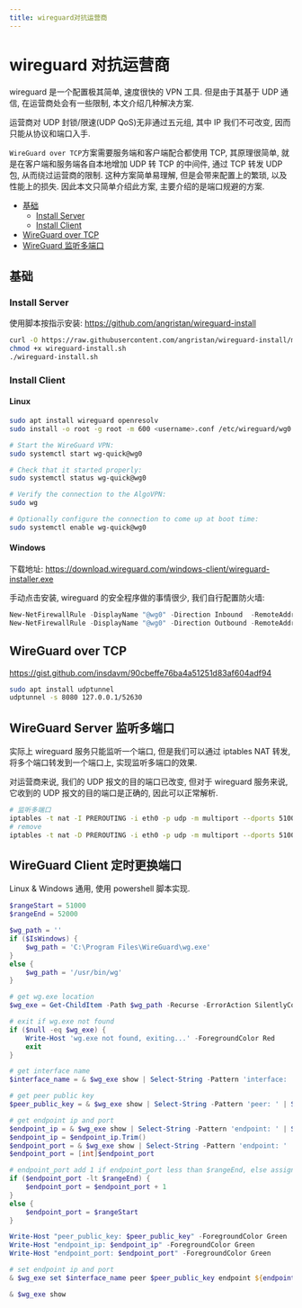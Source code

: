 ```yaml
---
title: wireguard对抗运营商
---
```


# wireguard 对抗运营商

wireguard 是一个配置极其简单, 速度很快的 VPN 工具. 但是由于其基于 UDP 通信, 在运营商处会有一些限制, 本文介绍几种解决方案.

运营商对 UDP 封锁/限速(UDP QoS)无非通过五元组, 其中 IP 我们不可改变, 因而只能从协议和端口入手.

`WireGuard over TCP`方案需要服务端和客户端配合都使用 TCP, 其原理很简单, 就是在客户端和服务端各自本地增加 UDP 转 TCP 的中间件, 通过 TCP 转发 UDP 包, 从而绕过运营商的限制.
这种方案简单易理解, 但是会带来配置上的繁琐, 以及性能上的损失. 因此本文只简单介绍此方案, 主要介绍的是端口规避的方案.

<!-- TOC tocDepth:2..3 chapterDepth:2..6 -->

- [基础](#基础)
  - [Install Server](#install-server)
  - [Install Client](#install-client)
- [WireGuard over TCP](#wireguard-over-tcp)
- [WireGuard 监听多端口](#wireguard-监听多端口)

<!-- /TOC -->

## 基础

### Install Server

使用脚本按指示安装: https://github.com/angristan/wireguard-install

```bash
curl -O https://raw.githubusercontent.com/angristan/wireguard-install/master/wireguard-install.sh
chmod +x wireguard-install.sh
./wireguard-install.sh
```

### Install Client

#### Linux

```bash
sudo apt install wireguard openresolv
sudo install -o root -g root -m 600 <username>.conf /etc/wireguard/wg0.conf

# Start the WireGuard VPN:
sudo systemctl start wg-quick@wg0

# Check that it started properly:
sudo systemctl status wg-quick@wg0

# Verify the connection to the AlgoVPN:
sudo wg

# Optionally configure the connection to come up at boot time:
sudo systemctl enable wg-quick@wg0
```

#### Windows

下载地址: https://download.wireguard.com/windows-client/wireguard-installer.exe

手动点击安装, wireguard 的安全程序做的事情很少, 我们自行配置防火墙:

```ps1
New-NetFirewallRule -DisplayName "@wg0" -Direction Inbound  -RemoteAddress 10.66.66.1/24 -Action Allow
New-NetFirewallRule -DisplayName "@wg0" -Direction Outbound -RemoteAddress 10.66.66.1/24 -Action Allow
```

## WireGuard over TCP

https://gist.github.com/insdavm/90cbeffe76ba4a51251d83af604adf94

```bash
sudo apt install udptunnel
udptunnel -s 8080 127.0.0.1/52630
```

## WireGuard Server 监听多端口

实际上 wireguard 服务只能监听一个端口, 但是我们可以通过 iptables NAT 转发, 将多个端口转发到一个端口上, 实现监听多端口的效果.

对运营商来说, 我们的 UDP 报文的目的端口已改变, 但对于 wireguard 服务来说, 它收到的 UDP 报文的目的端口是正确的, 因此可以正常解析.

```bash
# 监听多端口
iptables -t nat -I PREROUTING -i eth0 -p udp -m multiport --dports 51000:52000  -j REDIRECT --to-ports 52630
# remove
iptables -t nat -D PREROUTING -i eth0 -p udp -m multiport --dports 51000:52000  -j REDIRECT --to-ports 52630
```

## WireGuard Client 定时更换端口

Linux & Windows 通用, 使用 powershell 脚本实现.

```ps1
$rangeStart = 51000
$rangeEnd = 52000

$wg_path = ''
if ($IsWindows) {
    $wg_path = 'C:\Program Files\WireGuard\wg.exe'
}
else {
    $wg_path = '/usr/bin/wg'
}

# get wg.exe location
$wg_exe = Get-ChildItem -Path $wg_path -Recurse -ErrorAction SilentlyContinue | Select-Object -First 1

# exit if wg.exe not found
if ($null -eq $wg_exe) {
    Write-Host 'wg.exe not found, exiting...' -ForegroundColor Red
    exit
}

# get interface name
$interface_name = & $wg_exe show | Select-String -Pattern 'interface: ' | Select-Object -First 1 | ForEach-Object { $_.ToString().Split(' ')[1] }

# get peer public key
$peer_public_key = & $wg_exe show | Select-String -Pattern 'peer: ' | Select-Object -First 1 | ForEach-Object { $_.ToString().Split(' ')[1] }

# get endpoint ip and port
$endpoint_ip = & $wg_exe show | Select-String -Pattern 'endpoint: ' | Select-Object -First 1 | ForEach-Object { $_.ToString().Split(':')[1] }
$endpoint_ip = $endpoint_ip.Trim()
$endpoint_port = & $wg_exe show | Select-String -Pattern 'endpoint: ' | Select-Object -First 1 | ForEach-Object { $_.ToString().Split(':')[2] }
$endpoint_port = [int]$endpoint_port

# endpoint_port add 1 if endpoint_port less than $rangeEnd, else assign $rangeStart
if ($endpoint_port -lt $rangeEnd) {
    $endpoint_port = $endpoint_port + 1
}
else {
    $endpoint_port = $rangeStart
}

Write-Host "peer_public_key: $peer_public_key" -ForegroundColor Green
Write-Host "endpoint_ip: $endpoint_ip" -ForegroundColor Green
Write-Host "endpoint_port: $endpoint_port" -ForegroundColor Green

# set endpoint ip and port
& $wg_exe set $interface_name peer $peer_public_key endpoint ${endpoint_ip}:${endpoint_port}

& $wg_exe show
```
